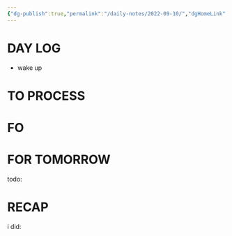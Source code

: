 ```yaml
---
{"dg-publish":true,"permalink":"/daily-notes/2022-09-10/","dgHomeLink":true,"dgPassFrontmatter":false,"dgShowBacklinks":true,"dgShowLocalGraph":true,"dgShowInlineTitle":true}
---
```



# DAY LOG
- wake up
# TO PROCESS

# FO
# FOR TOMORROW
todo:
# RECAP
i did:



